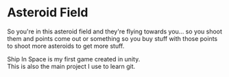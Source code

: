 # Asteroid Field

So you're in this asteroid field and they're flying towards you... so you shoot them and points come out or something so you buy stuff with those points to shoot more asteroids to get more stuff.

Ship In Space is my first game created in unity.  
This is also the main project I use to learn git.
